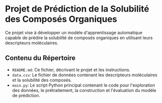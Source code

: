 # Projet de Prédiction de la Solubilité des Composés Organiques

Ce projet vise à développer un modèle d'apprentissage automatique capable de prédire la solubilité de composés organiques en utilisant leurs descripteurs moléculaires.

## Contenu du Répertoire

* `README.md`: Ce fichier, décrivant le projet et les instructions.
* `data.csv`: Le fichier de données contenant les descripteurs moléculaires et la solubilité des composés.
* `main.py`: Le script Python principal contenant le code pour l'exploration des données, le prétraitement, la construction et l'évaluation du modèle de prédiction.

